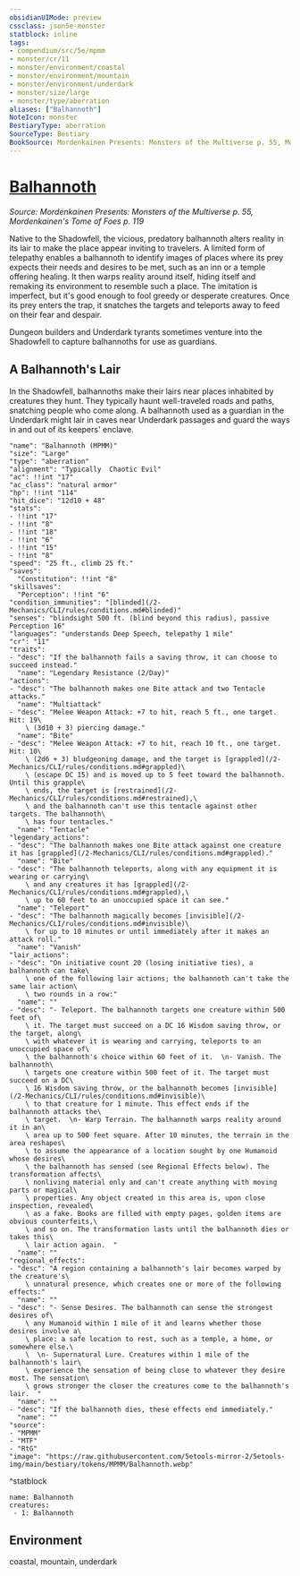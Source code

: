 ```yaml
---
obsidianUIMode: preview
cssclass: json5e-monster
statblock: inline
tags:
- compendium/src/5e/mpmm
- monster/cr/11
- monster/environment/coastal
- monster/environment/mountain
- monster/environment/underdark
- monster/size/large
- monster/type/aberration
aliases: ["Balhannoth"]
NoteIcon: monster
BestiaryType: aberration
SourceType: Bestiary
BookSource: Mordenkainen Presents: Monsters of the Multiverse p. 55, Mordenkainen's Tome of Foes p. 119
---
```

# [Balhannoth](2-Mechanics\CLI\bestiary\aberration/balhannoth-mpmm.md)
*Source: Mordenkainen Presents: Monsters of the Multiverse p. 55, Mordenkainen's Tome of Foes p. 119*  

Native to the Shadowfell, the vicious, predatory balhannoth alters reality in its lair to make the place appear inviting to travelers. A limited form of telepathy enables a balhannoth to identify images of places where its prey expects their needs and desires to be met, such as an inn or a temple offering healing. It then warps reality around itself, hiding itself and remaking its environment to resemble such a place. The imitation is imperfect, but it's good enough to fool greedy or desperate creatures. Once its prey enters the trap, it snatches the targets and teleports away to feed on their fear and despair.

Dungeon builders and Underdark tyrants sometimes venture into the Shadowfell to capture balhannoths for use as guardians.

## A Balhannoth's Lair

In the Shadowfell, balhannoths make their lairs near places inhabited by creatures they hunt. They typically haunt well-traveled roads and paths, snatching people who come along. A balhannoth used as a guardian in the Underdark might lair in caves near Underdark passages and guard the ways in and out of its keepers' enclave.

```statblock
"name": "Balhannoth (MPMM)"
"size": "Large"
"type": "aberration"
"alignment": "Typically  Chaotic Evil"
"ac": !!int "17"
"ac_class": "natural armor"
"hp": !!int "114"
"hit_dice": "12d10 + 48"
"stats":
- !!int "17"
- !!int "8"
- !!int "18"
- !!int "6"
- !!int "15"
- !!int "8"
"speed": "25 ft., climb 25 ft."
"saves":
  "Constitution": !!int "8"
"skillsaves":
  "Perception": !!int "6"
"condition_immunities": "[blinded](/2-Mechanics/CLI/rules/conditions.md#blinded)"
"senses": "blindsight 500 ft. (blind beyond this radius), passive Perception 16"
"languages": "understands Deep Speech, telepathy 1 mile"
"cr": "11"
"traits":
- "desc": "If the balhannoth fails a saving throw, it can choose to succeed instead."
  "name": "Legendary Resistance (2/Day)"
"actions":
- "desc": "The balhannoth makes one Bite attack and two Tentacle attacks."
  "name": "Multiattack"
- "desc": "Melee Weapon Attack: +7 to hit, reach 5 ft., one target. Hit: 19\
    \ (3d10 + 3) piercing damage."
  "name": "Bite"
- "desc": "Melee Weapon Attack: +7 to hit, reach 10 ft., one target. Hit: 10\
    \ (2d6 + 3) bludgeoning damage, and the target is [grappled](/2-Mechanics/CLI/rules/conditions.md#grappled)\
    \ (escape DC 15) and is moved up to 5 feet toward the balhannoth. Until this grapple\
    \ ends, the target is [restrained](/2-Mechanics/CLI/rules/conditions.md#restrained),\
    \ and the balhannoth can't use this tentacle against other targets. The balhannoth\
    \ has four tentacles."
  "name": "Tentacle"
"legendary_actions":
- "desc": "The balhannoth makes one Bite attack against one creature it has [grappled](/2-Mechanics/CLI/rules/conditions.md#grappled)."
  "name": "Bite"
- "desc": "The balhannoth teleports, along with any equipment it is wearing or carrying\
    \ and any creatures it has [grappled](/2-Mechanics/CLI/rules/conditions.md#grappled),\
    \ up to 60 feet to an unoccupied space it can see."
  "name": "Teleport"
- "desc": "The balhannoth magically becomes [invisible](/2-Mechanics/CLI/rules/conditions.md#invisible)\
    \ for up to 10 minutes or until immediately after it makes an attack roll."
  "name": "Vanish"
"lair_actions":
- "desc": "On initiative count 20 (losing initiative ties), a balhannoth can take\
    \ one of the following lair actions; the balhannoth can't take the same lair action\
    \ two rounds in a row:"
  "name": ""
- "desc": "- Teleport. The balhannoth targets one creature within 500 feet of\
    \ it. The target must succeed on a DC 16 Wisdom saving throw, or the target, along\
    \ with whatever it is wearing and carrying, teleports to an unoccupied space of\
    \ the balhannoth's choice within 60 feet of it.  \n- Vanish. The balhannoth\
    \ targets one creature within 500 feet of it. The target must succeed on a DC\
    \ 16 Wisdom saving throw, or the balhannoth becomes [invisible](/2-Mechanics/CLI/rules/conditions.md#invisible)\
    \ to that creature for 1 minute. This effect ends if the balhannoth attacks the\
    \ target.  \n- Warp Terrain. The balhannoth warps reality around it in an\
    \ area up to 500 feet square. After 10 minutes, the terrain in the area reshapes\
    \ to assume the appearance of a location sought by one Humanoid whose desires\
    \ the balhannoth has sensed (see Regional Effects below). The transformation affects\
    \ nonliving material only and can't create anything with moving parts or magical\
    \ properties. Any object created in this area is, upon close inspection, revealed\
    \ as a fake. Books are filled with empty pages, golden items are obvious counterfeits,\
    \ and so on. The transformation lasts until the balhannoth dies or takes this\
    \ lair action again.  "
  "name": ""
"regional_effects":
- "desc": "A region containing a balhannoth's lair becomes warped by the creature's\
    \ unnatural presence, which creates one or more of the following effects:"
  "name": ""
- "desc": "- Sense Desires. The balhannoth can sense the strongest desires of\
    \ any Humanoid within 1 mile of it and learns whether those desires involve a\
    \ place: a safe location to rest, such as a temple, a home, or somewhere else.\
    \  \n- Supernatural Lure. Creatures within 1 mile of the balhannoth's lair\
    \ experience the sensation of being close to whatever they desire most. The sensation\
    \ grows stronger the closer the creatures come to the balhannoth's lair.  "
  "name": ""
- "desc": "If the balhannoth dies, these effects end immediately."
  "name": ""
"source":
- "MPMM"
- "MTF"
- "RtG"
"image": "https://raw.githubusercontent.com/5etools-mirror-2/5etools-img/main/bestiary/tokens/MPMM/Balhannoth.webp"
```
^statblock

```encounter-table
name: Balhannoth
creatures:
 - 1: Balhannoth
```

## Environment

coastal, mountain, underdark